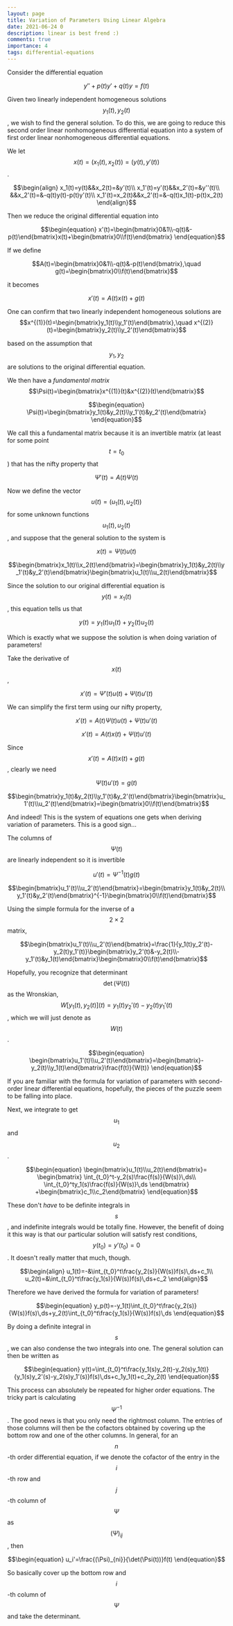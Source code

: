 ```yaml
---
layout: page
title: Variation of Parameters Using Linear Algebra
date: 2021-06-24 0
description: linear is best frend :)
comments: true
importance: 4
tags: differential-equations
---
```


Consider the differential equation

$$\begin{equation}
y''+p(t)y'+q(t)y=f(t)
\end{equation}$$

Given two linearly independent homogeneous solutions $$y_1(t),y_2(t)$$, we wish to find the general solution. To do this, we are going to reduce this second order linear nonhomogeneous differential equation into a system of first order linear nonhomogeneous differential equations.

We let $$x(t)=(x_1(t),x_2(t))=(y(t),y'(t))$$.

$$\begin{align}
x_1(t)=y(t)&&x_2(t)=&y'(t)\\
x_1'(t)=y'(t)&&x_2'(t)=&y''(t)\\
&&x_2'(t)=&-q(t)y(t)-p(t)y'(t)\\
x_1'(t)=x_2(t)&&x_2'(t)=&-q(t)x_1(t)-p(t)x_2(t)
\end{align}$$

Then we reduce the original differential equation into

$$\begin{equation}
x'(t)=\begin{bmatrix}0&1\\-q(t)&-p(t)\end{bmatrix}x(t)+\begin{bmatrix}0\\f(t)\end{bmatrix}
\end{equation}$$

If we define

$$A(t)=\begin{bmatrix}0&1\\-q(t)&-p(t)\end{bmatrix},\quad g(t)=\begin{bmatrix}0\\f(t)\end{bmatrix}$$

it becomes

$$\begin{equation}
x'(t)=A(t)x(t)+g(t)
\end{equation}$$

One can confirm that two linearly independent homogeneous solutions are $$x^{(1)}(t)=\begin{bmatrix}y_1(t)\\y_1'(t)\end{bmatrix},\quad x^{(2)}(t)=\begin{bmatrix}y_2(t)\\y_2'(t)\end{bmatrix}$$

based on the assumption that $$y_1,y_2$$ are solutions to the original differential equation.

We then have a *fundamental matrix* $$\Psi(t)=\begin{bmatrix}x^{(1)}(t)&x^{(2)}(t)\end{bmatrix}$$

$$\begin{equation}
\Psi(t)=\begin{bmatrix}y_1(t)&y_2(t)\\y_1'(t)&y_2'(t)\end{bmatrix}
\end{equation}$$

We call this a fundamental matrix because it is an invertible matrix (at least for some point $$t=t_0$$) that has the nifty property that

$$\begin{equation}
\Psi'(t)=A(t)\Psi(t)
\end{equation}$$

Now we define the vector $$u(t)=(u_1(t),u_2(t))$$ for some unknown functions $$u_1(t),u_2(t)$$, and suppose that the general solution to the system is

$$\begin{equation}
x(t)=\Psi(t)u(t)
\end{equation}$$

$$\begin{bmatrix}x_1(t)\\x_2(t)\end{bmatrix}=\begin{bmatrix}y_1(t)&y_2(t)\\y_1'(t)&y_2'(t)\end{bmatrix}\begin{bmatrix}u_1(t)\\u_2(t)\end{bmatrix}$$

Since the solution to our original differential equation is $$y(t)=x_1(t)$$, this equation tells us that

$$\begin{equation}
y(t)=y_1(t)u_1(t)+y_2(t)u_2(t)
\end{equation}$$

Which is exactly what we suppose the solution is when doing variation of parameters!

Take the derivative of $$x(t)$$,

$$x'(t)=\Psi'(t)u(t)+\Psi(t)u'(t)$$

We can simplify the first term using our nifty property,

$$x'(t)=A(t)\Psi(t)u(t)+\Psi(t)u'(t)$$

$$x'(t)=A(t)x(t)+\Psi(t)u'(t)$$

Since $$x'(t)=A(t)x(t)+g(t)$$, clearly we need

$$\Psi(t)u'(t)=g(t)$$

$$\begin{bmatrix}y_1(t)&y_2(t)\\y_1'(t)&y_2'(t)\end{bmatrix}\begin{bmatrix}u_1'(t)\\u_2'(t)\end{bmatrix}=\begin{bmatrix}0\\f(t)\end{bmatrix}$$

And indeed! This is the system of equations one gets when deriving variation of parameters. This is a good sign...

The columns of $$\Psi(t)$$ are linearly independent so it is invertible

$$\begin{equation}
u'(t)=\Psi^{-1}(t)g(t)
\end{equation}$$

$$\begin{bmatrix}u_1'(t)\\u_2'(t)\end{bmatrix}=\begin{bmatrix}y_1(t)&y_2(t)\\y_1'(t)&y_2'(t)\end{bmatrix}^{-1}\begin{bmatrix}0\\f(t)\end{bmatrix}$$

Using the simple formula for the inverse of a $$2\times 2$$ matrix,

$$\begin{bmatrix}u_1'(t)\\u_2'(t)\end{bmatrix}=\frac{1}{y_1(t)y_2'(t)-y_2(t)y_1'(t)}\begin{bmatrix}y_2'(t)&-y_2(t)\\-y_1'(t)&y_1(t)\end{bmatrix}\begin{bmatrix}0\\f(t)\end{bmatrix}$$

Hopefully, you recognize that determinant $$\det(\Psi(t))$$ as the Wronskian, $$W [ y_1(t),y_2(t) ] (t)=y_1(t)y_2'(t)-y_2(t)y_1'(t)$$, which we will just denote as $$W(t)$$.

$$\begin{equation}
\begin{bmatrix}u_1'(t)\\u_2'(t)\end{bmatrix}=\begin{bmatrix}-y_2(t)\\y_1(t)\end{bmatrix}\frac{f(t)}{W(t)}
\end{equation}$$

If you are familiar with the formula for variation of parameters with second-order linear differential equations, hopefully, the pieces of the puzzle seem to be falling into place.

Next, we integrate to get $$u_1$$ and $$u_2$$.

$$\begin{equation}
\begin{bmatrix}u_1(t)\\u_2(t)\end{bmatrix}=
\begin{bmatrix}
\int_{t_0}^t-y_2(s)\frac{f(s)}{W(s)}\,ds\\
\int_{t_0}^ty_1(s)\frac{f(s)}{W(s)}\,ds
\end{bmatrix}
+\begin{bmatrix}c_1\\c_2\end{bmatrix}
\end{equation}$$

These don't *have* to be definite integrals in $$s$$, and indefinite integrals would be totally fine. However, the benefit of doing it this way is that our particular solution will satisfy rest conditions, $$y(t_0)=y'(t_0)=0$$. It doesn't really matter that much, though.

$$\begin{align}
u_1(t)=-&\int_{t_0}^t\frac{y_2(s)}{W(s)}f(s)\,ds+c_1\\
u_2(t)=&\int_{t_0}^t\frac{y_1(s)}{W(s)}f(s)\,ds+c_2
\end{align}$$

Therefore we have derived the formula for variation of parameters!

$$\begin{equation}
y_p(t)=-y_1(t)\int_{t_0}^t\frac{y_2(s)}{W(s)}f(s)\,ds+y_2(t)\int_{t_0}^t\frac{y_1(s)}{W(s)}f(s)\,ds
\end{equation}$$

By doing a definite integral in $$s$$, we can also condense the two integrals into one. The general solution can then be written as

$$\begin{equation}
y(t)=\int_{t_0}^t\frac{y_1(s)y_2(t)-y_2(s)y_1(t)}{y_1(s)y_2'(s)-y_2(s)y_1'(s)}f(s)\,ds+c_1y_1(t)+c_2y_2(t)
\end{equation}$$

This process can absolutely be repeated for higher order equations. The tricky part is calculating $$\Psi^{-1}$$. The good news is that you only need the rightmost column. The entries of those columns will then be the cofactors obtained by covering up the bottom row and one of the other columns. In general, for an $$n$$-th order differential equation, if we denote the cofactor of the entry in the $$i$$-th row and $$j$$-th column of $$\Psi$$ as $$(\Psi)_{ij}$$, then

$$\begin{equation}
u_i'=\frac{(\Psi)_{ni}}{\det(\Psi(t))}f(t)
\end{equation}$$

So basically cover up the bottom row and $$i$$-th column of $$\Psi$$ and take the determinant.
